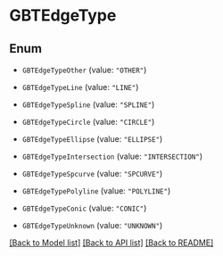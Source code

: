 # GBTEdgeType

## Enum


* `GBTEdgeTypeOther` (value: `"OTHER"`)

* `GBTEdgeTypeLine` (value: `"LINE"`)

* `GBTEdgeTypeSpline` (value: `"SPLINE"`)

* `GBTEdgeTypeCircle` (value: `"CIRCLE"`)

* `GBTEdgeTypeEllipse` (value: `"ELLIPSE"`)

* `GBTEdgeTypeIntersection` (value: `"INTERSECTION"`)

* `GBTEdgeTypeSpcurve` (value: `"SPCURVE"`)

* `GBTEdgeTypePolyline` (value: `"POLYLINE"`)

* `GBTEdgeTypeConic` (value: `"CONIC"`)

* `GBTEdgeTypeUnknown` (value: `"UNKNOWN"`)


[[Back to Model list]](../README.md#documentation-for-models) [[Back to API list]](../README.md#documentation-for-api-endpoints) [[Back to README]](../README.md)


